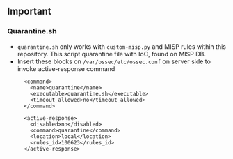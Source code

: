 ## Important
### Quarantine.sh
* `quarantine.sh` only works with `custom-misp.py` and MISP rules within this repository. This script quarantine file with IoC, found on MISP DB.
* Insert these blocks on `/var/ossec/etc/ossec.conf` on server side to invoke active-response command
  ```
    <command>
      <name>quarantine</name>
      <executable>quarantine.sh</executable>
      <timeout_allowed>no</timeout_allowed>
    </command>
  
    <active-response>
      <disabled>no</disabled>
      <command>quarantine</command>
      <location>local</location>
      <rules_id>100623</rules_id>
    </active-response>
  ```
